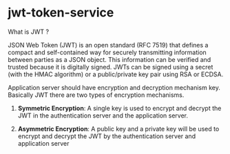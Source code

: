 # jwt-token-service

What is JWT ?

JSON Web Token (JWT) is an open standard (RFC 7519) that defines a compact and self-contained way for securely transmitting information between parties as a JSON object. This information can be verified and trusted because it is digitally signed. JWTs can be signed using a secret (with the HMAC algorithm) or a public/private key pair using RSA or ECDSA.

Application server should have encryption and decryption mechanism key.
Basically JWT there are two types of encryption mechanisms.

1. **Symmetric Encryption**: A single key is used to encrypt and decrypt the JWT in the authentication server and the application server.

2. **Asymmetric Encryption**: A public key and a private key will be used to encrypt and decrypt the JWT by the authentication server and application server

 
